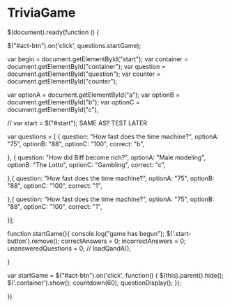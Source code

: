 # TriviaGame


$(document).ready(function () {


  $("#act-btn").on('click', questions.startGame);








var begin = document.getElementById("start");
var container = document.getElementById("container");
var question = document.getElementById("question");
var counter = document.getElementById("counter");

var optionA = document.getElementById("a");
var optionB = document.getElementById("b");
var optionC = document.getElementById("c"),

//  var start = $("#start");  SAME AS?  TEST LATER


 


var questions =  [ {
  question: "How fast does the time machine?",
  optionA: "75",
  optionB: "88",
  optionC: "100",
  correct: "b",
  
}, {
  question: "How did Biff become rich?",
  optionA: "Male modeling",
  optionB: "The Lotto",
  optionC: "Gambling",
  correct: "c",
  
},{
  question: "How fast does the time machine?",
  optionA: "75",
  optionB: "88",
  optionC: "100",
  correct: "1",
  
},{
  question: "How fast does the time machine?",
  optionA: "75",
  optionB: "88",
  optionC: "100",
  correct: "1",
  

}];

function startGame(){
  console.log("game has begun");
        $('.start-button').remove();
        correctAnswers = 0;
        incorrectAnswers = 0;
        unansweredQuestions = 0;
      //  loadQandA();


}

var startGame = $("#act-btn").on('click', function() {
  $(this).parent().hide();
  $('.container').show();
  countdown(60);
  questionDisplay();
});


})